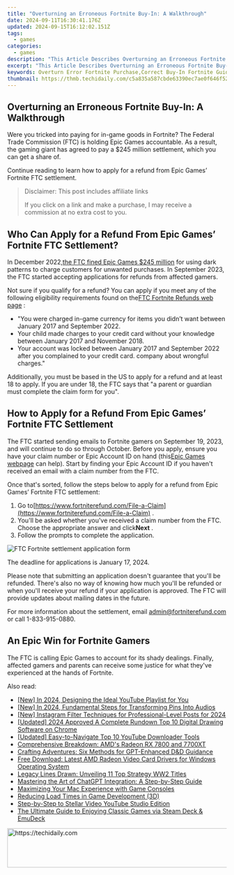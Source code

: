 ```yaml
---
title: "Overturning an Erroneous Fortnite Buy-In: A Walkthrough"
date: 2024-09-11T16:30:41.176Z
updated: 2024-09-15T16:12:02.151Z
tags:
  - games
categories:
  - games
description: "This Article Describes Overturning an Erroneous Fortnite Buy-In: A Walkthrough"
excerpt: "This Article Describes Overturning an Erroneous Fortnite Buy-In: A Walkthrough"
keywords: Overturn Error Fortnite Purchase,Correct Buy-In Fortnite Guide,Fix Fortnite Erroneous Buy,Fortnite Purchase Reversal Tips,Resolving Buy-In Mistakes Fortnite,Fortnite Purchase Error Walkthrough,How to Overturn Fortnite Errors
thumbnail: https://thmb.techidaily.com/c5a835a587cbde63390ec7ae0f646f52f65cc154a66fb89768e9cd878c5a4c7b.jpg
---
```


## Overturning an Erroneous Fortnite Buy-In: A Walkthrough

 Were you tricked into paying for in-game goods in Fortnite? The Federal Trade Commission (FTC) is holding Epic Games accountable. As a result, the gaming giant has agreed to pay a $245 million settlement, which you can get a share of.

 Continue reading to learn how to apply for a refund from Epic Games’ Fortnite FTC settlement​​​​.

>  Disclaimer: This post includes affiliate links
>
>  If you click on a link and make a purchase, I may receive a commission at no extra cost to you.
>

## Who Can Apply for a Refund From Epic Games’ Fortnite FTC Settlement?

 In December 2022,[the FTC fined Epic Games $245 million](https://www.makeuseof.com/fornite-creator-epic-games-to-pay-520-million-fine/) for using dark patterns to charge customers for unwanted purchases. In September 2023, the FTC started accepting applications for refunds from affected gamers.

 Not sure if you qualify for a refund? You can apply if you meet any of the following eligibility requirements found on the[FTC Fortnite Refunds web page](https://www.ftc.gov/enforcement/refunds/fortnite-refunds) :

* "You were charged in-game currency for items you didn’t want between January 2017 and September 2022.
* Your child made charges to your credit card without your knowledge between January 2017 and November 2018.
* Your account was locked between January 2017 and September 2022 after you complained to your credit card. company about wrongful charges."

 Additionally, you must be based in the US to apply for a refund and at least 18 to apply. If you are under 18, the FTC says that "a parent or guardian must complete the claim form for you".

## How to Apply for a Refund From Epic Games’ Fortnite FTC Settlement

 The FTC started sending emails to Fortnite gamers on September 19, 2023, and will continue to do so through October. Before you apply, ensure you have your claim number or Epic Account ID on hand (this[Epic Games webpage](https://www.epicgames.com/help/en-US/epic-accounts-c5719348850459/general-support-c5719341353627/what-is-an-epic-account-id-and-where-can-i-find-it-a5720265298075) can help). Start by finding your Epic Account ID if you haven't received an email with a claim number from the FTC.

 Once that's sorted, follow the steps below to apply for a refund from Epic Games’ Fortnite FTC settlement:

1. Go to[https://www.fortniterefund.com/File-a-Claim](https://www.fortniterefund.com/File-a-Claim) .
2. You'll be asked whether you've received a claim number from the FTC. Choose the appropriate answer and click**Next** .
3. Follow the prompts to complete the application.

![FTC Fortnite settlement application form](https://static1.makeuseofimages.com/wordpress/wp-content/uploads/2023/09/ftc-fortnite-settlement-application-form.jpg)

The deadline for applications is January 17, 2024.

 Please note that submitting an application doesn't guarantee that you'll be refunded. There's also no way of knowing how much you'll be refunded or when you'll receive your refund if your application is approved. The FTC will provide updates about mailing dates in the future.

 For more information about the settlement, email <admin@fortniterefund.com> or call 1-833-915-0880.

## An Epic Win for Fortnite Gamers

 The FTC is calling Epic Games to account for its shady dealings. Finally, affected gamers and parents can receive some justice for what they've experienced at the hands of Fortnite.

<ins class="adsbygoogle"
     style="display:block"
     data-ad-format="autorelaxed"
     data-ad-client="ca-pub-7571918770474297"
     data-ad-slot="1223367746"></ins>

<ins class="adsbygoogle"
     style="display:block"
     data-ad-client="ca-pub-7571918770474297"
     data-ad-slot="8358498916"
     data-ad-format="auto"
     data-full-width-responsive="true"></ins>

<span class="atpl-alsoreadstyle">Also read:</span>
<div><ul>
<li><a href="https://facebook-video-footage.techidaily.com/new-in-2024-designing-the-ideal-youtube-playlist-for-you/"><u>[New] In 2024, Designing the Ideal YouTube Playlist for You</u></a></li>
<li><a href="https://fox-access.techidaily.com/new-in-2024-fundamental-steps-for-transforming-pins-into-audios/"><u>[New] In 2024, Fundamental Steps for Transforming Pins Into Audios</u></a></li>
<li><a href="https://instagram-clips.techidaily.com/new-instagram-filter-techniques-for-professional-level-posts-for-2024/"><u>[New] Instagram Filter Techniques for Professional-Level Posts for 2024</u></a></li>
<li><a href="https://fox-helps.techidaily.com/updated-2024-approved-a-complete-rundown-top-10-digital-drawing-software-on-chrome/"><u>[Updated] 2024 Approved A Complete Rundown Top 10 Digital Drawing Software on Chrome</u></a></li>
<li><a href="https://youtube-videos.techidaily.com/updated-easy-to-navigate-top-10-youtube-downloader-tools/"><u>[Updated] Easy-to-Navigate Top 10 YouTube Downloader Tools</u></a></li>
<li><a href="https://games-able.techidaily.com/comprehensive-breakdown-amds-radeon-rx-7800-and-7700xt/"><u>Comprehensive Breakdown: AMD's Radeon RX 7800 and 7700XT</u></a></li>
<li><a href="https://games-able.techidaily.com/crafting-adventures-six-methods-for-gpt-enhanced-dandd-guidance/"><u>Crafting Adventures: Six Methods for GPT-Enhanced D&D Guidance</u></a></li>
<li><a href="https://driver-download.techidaily.com/free-download-latest-amd-radeon-video-card-drivers-for-windows-operating-system/"><u>Free Download: Latest AMD Radeon Video Card Drivers for Windows Operating System</u></a></li>
<li><a href="https://games-able.techidaily.com/legacy-lines-drawn-unveiling-11-top-strategy-ww2-titles/"><u>Legacy Lines Drawn: Unveiling 11 Top Strategy WW2 Titles</u></a></li>
<li><a href="https://tech-haven.techidaily.com/mastering-the-art-of-chatgpt-integration-a-step-by-step-guide/"><u>Mastering the Art of ChatGPT Integration: A Step-by-Step Guide</u></a></li>
<li><a href="https://games-able.techidaily.com/maximizing-your-mac-experience-with-game-consoles/"><u>Maximizing Your Mac Experience with Game Consoles</u></a></li>
<li><a href="https://games-able.techidaily.com/reducing-load-times-in-game-development-3d/"><u>Reducing Load Times in Game Development (3D)</u></a></li>
<li><a href="https://youtube-clips.techidaily.com/step-by-step-to-stellar-video-youtube-studio-edition/"><u>Step-by-Step to Stellar Video YouTube Studio Edition</u></a></li>
<li><a href="https://games-able.techidaily.com/the-ultimate-guide-to-enjoying-classic-games-via-steam-deck-and-emudeck/"><u>The Ultimate Guide to Enjoying Classic Games via Steam Deck & EmuDeck</u></a></li>
</ul></div>

<!-- affiliate ads begin -->
<a href="https://review-au.sjv.io/c/5597632/2135315/14409" target="_top" id="2135315">
  <img src="//a.impactradius-go.com/display-ad/14409-2135315" border="0" alt="https://techidaily.com" width="728" height="90"/>
</a>
<img height="0" width="0" src="https://review-au.sjv.io/i/5597632/2135315/14409" style="position:absolute;visibility:hidden;" border="0" />
<!-- affiliate ads end -->

